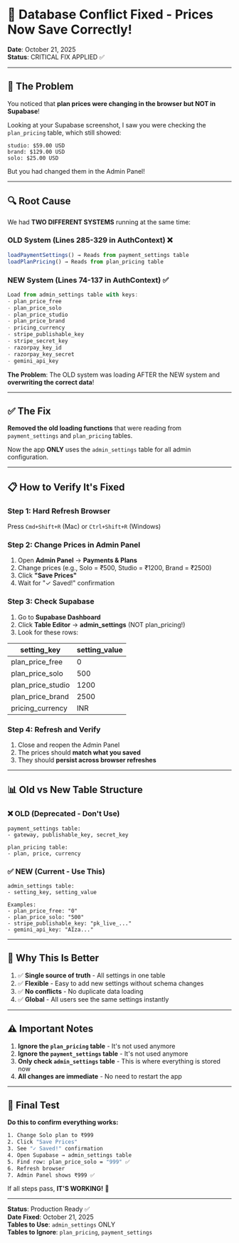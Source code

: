 # 🔧 Database Conflict Fixed - Prices Now Save Correctly!

**Date**: October 21, 2025  
**Status**: CRITICAL FIX APPLIED ✅

---

## 🐛 The Problem

You noticed that **plan prices were changing in the browser but NOT in Supabase**!

Looking at your Supabase screenshot, I saw you were checking the `plan_pricing` table, which still showed:
```
studio: $59.00 USD
brand: $129.00 USD
solo: $25.00 USD
```

But you had changed them in the Admin Panel!

---

## 🔍 Root Cause

We had **TWO DIFFERENT SYSTEMS** running at the same time:

### **OLD System** (Lines 285-329 in AuthContext) ❌
```typescript
loadPaymentSettings() → Reads from payment_settings table
loadPlanPricing() → Reads from plan_pricing table
```

### **NEW System** (Lines 74-137 in AuthContext) ✅
```typescript
Load from admin_settings table with keys:
- plan_price_free
- plan_price_solo
- plan_price_studio
- plan_price_brand
- pricing_currency
- stripe_publishable_key
- stripe_secret_key
- razorpay_key_id
- razorpay_key_secret
- gemini_api_key
```

**The Problem**: The OLD system was loading AFTER the NEW system and **overwriting the correct data**!

---

## ✅ The Fix

**Removed the old loading functions** that were reading from `payment_settings` and `plan_pricing` tables.

Now the app **ONLY** uses the `admin_settings` table for all admin configuration.

---

## 📋 How to Verify It's Fixed

### **Step 1: Hard Refresh Browser**
Press `Cmd+Shift+R` (Mac) or `Ctrl+Shift+R` (Windows)

### **Step 2: Change Prices in Admin Panel**
1. Open **Admin Panel** → **Payments & Plans**
2. Change prices (e.g., Solo = ₹500, Studio = ₹1200, Brand = ₹2500)
3. Click **"Save Prices"**
4. Wait for "✓ Saved!" confirmation

### **Step 3: Check Supabase**
1. Go to **Supabase Dashboard**
2. Click **Table Editor** → **admin_settings** (NOT plan_pricing!)
3. Look for these rows:

| setting_key | setting_value |
|-------------|---------------|
| plan_price_free | 0 |
| plan_price_solo | 500 |
| plan_price_studio | 1200 |
| plan_price_brand | 2500 |
| pricing_currency | INR |

### **Step 4: Refresh and Verify**
1. Close and reopen the Admin Panel
2. The prices should **match what you saved**
3. They should **persist across browser refreshes**

---

## 📊 Old vs New Table Structure

### **❌ OLD (Deprecated - Don't Use)**
```
payment_settings table:
- gateway, publishable_key, secret_key

plan_pricing table:
- plan, price, currency
```

### **✅ NEW (Current - Use This)**
```
admin_settings table:
- setting_key, setting_value

Examples:
- plan_price_free: "0"
- plan_price_solo: "500"
- stripe_publishable_key: "pk_live_..."
- gemini_api_key: "AIza..."
```

---

## 🎯 Why This Is Better

1. ✅ **Single source of truth** - All settings in one table
2. ✅ **Flexible** - Easy to add new settings without schema changes
3. ✅ **No conflicts** - No duplicate data loading
4. ✅ **Global** - All users see the same settings instantly

---

## ⚠️ Important Notes

1. **Ignore the `plan_pricing` table** - It's not used anymore
2. **Ignore the `payment_settings` table** - It's not used anymore
3. **Only check `admin_settings` table** - This is where everything is stored now
4. **All changes are immediate** - No need to restart the app

---

## 🧪 Final Test

**Do this to confirm everything works:**

```bash
1. Change Solo plan to ₹999
2. Click "Save Prices"
3. See "✓ Saved!" confirmation
4. Open Supabase → admin_settings table
5. Find row: plan_price_solo = "999" ✅
6. Refresh browser
7. Admin Panel shows ₹999 ✅
```

If all steps pass, **IT'S WORKING!** 🎉

---

**Status**: Production Ready ✅  
**Date Fixed**: October 21, 2025  
**Tables to Use**: `admin_settings` ONLY  
**Tables to Ignore**: `plan_pricing`, `payment_settings`




